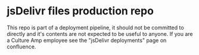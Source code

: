 # jsDelivr files production repo

This repo is part of a deployment pipeline, it should not be committed to directly and it's contents are not expected to be useful to anyone. If you are a Culture Amp employee see the "jsDelivr deployments" page on confluence.
